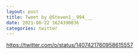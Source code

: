 ```yaml
--- 
layout: post 
title: Tweet by @Steven1__994___ 
date: 2021-06-22 1624390836 
categories: twitter 
--- 
```

https://twitter.com/o/status/1407421760958615557